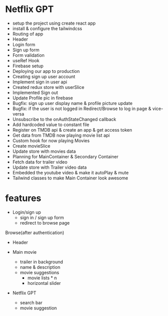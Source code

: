 # Netflix GPT
- setup the project using create react app
- install & configure the tailwindcss
- Routing of app
- Header
- Login form
- Sign up form
- Form validation
- useRef Hook
- Firebase setup
- Deploying our app to production
- Creating sign up user account
- Implement sign in user api
- Created redux store with userSlice
- Implemented Sign out
- Update Profile pic in firebase
- Bugfix: sign up user display name & profile picture update
- Bugfix: if the user is not logged in Redirect/Browse to log in page & vice-versa
- Unsubscribe to the onAuthStateChanged callback
- Add hardcoded value to constant file
- Register on TMDB api & create an app & get access token
- Get data from TMDB now playing movie list api
- Custom hook for now playing Movies
- Create movieSlice
- Update store with movies data
- Planning for MainContainer & Secondary Container
- Fetch data for trailer video 
- Update store with Trailer video data
- Embedded the youtube video & make it autoPlay & mute
- Tailwind classes to make Main Container look awesome 



# features
- Login/sign up
    - sign in / sign up form
    - redirect to browse page

Browse(after authentication)
- Header
- Main movie
    - trailer in background
    - name & description
    - movie suggestions
        - movie lists * n
        - horizontal slider

- Netflix GPT
    - search bar
    - movie suggestion

